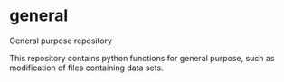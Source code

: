 # general
General purpose repository

This repository contains python functions for general purpose, such as modification of files containing data sets.
